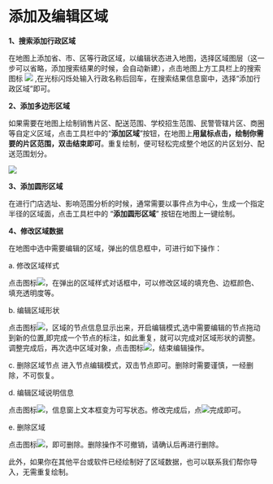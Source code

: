 # 添加及编辑区域
**1、搜索添加行政区域**

在地图上添加省、市、区等行政区域，以编辑状态进入地图，选择区域图层（这一步可以省略，添加搜索结果的时候，会自动新建），点击地图上方工具栏上的搜索图标 ![](http://pic.dituwuyou.com/map%2Fpicture%2Fsearch.png) ,在光标闪烁处输入行政名称后回车，在搜索结果信息窗中，选择“添加行政区域”即可。

**2、添加多边形区域**

如果需要在地图上绘制销售片区、配送范围、学校招生范围、民警管辖片区、商圈等自定义区域，点击工具栏中的“**添加区域**”按钮，在地图上**用鼠标点击，绘制你需要的片区范围，双击结束即可**。重复绘制，便可轻松完成整个地区的片区划分、配送范围划分。

![](http://pic.dituwuyou.com/map%2Fpicture%2Faddregion1.png)

**3、添加圆形区域**

在进行门店选址、影响范围分析的时候，通常需要以事件点为中心，生成一个指定半径的区域面，点击工具栏中的 “**添加圆形区域**” 按钮在地图上一键绘制。

**4、修改区域数据**

在地图中选中需要编辑的区域，弹出的信息框中，可进行如下操作：

a. 修改区域样式

点击图标![](http://pic.dituwuyou.com/map%2Fpicture%2Ficon%2Fregionstyle.png)，在弹出的区域样式对话框中，可以修改区域的填充色、边框颜色、填充透明度等。

b. 编辑区域形状

点击图标![](http://pic.dituwuyou.com/map%2Fpicture%2Ficon%2Feditregion.png)，区域的节点信息显示出来，开启编辑模式,选中需要编辑的节点拖动到新的位置,即完成一个节点的标注，如此重复，就可以完成对区域形状的调整。调整完成后，再次选中区域对象，点击图标![](http://pic.dituwuyou.com/map%2Fpicture%2Ficon%2Feditregion.png)，结束编辑操作。

c. 删除区域节点
进入节点编辑模式，双击节点即可。删除时需要谨慎，一经删除，不可恢复。

d. 编辑区域说明信息

点击图标![](http://pic.dituwuyou.com/map%2Fpicture%2Ficon%2Fedit.jpg)，信息窗上文本框变为可写状态。修改完成后，点![](http://pic.dituwuyou.com/map-picture-icon-yes.png)完成即可。

e. 删除区域

点击图标![](http://pic.dituwuyou.com/map%2Fpicture%2Ficon%2Fdelete.jpg)，即可删除。删除操作不可撤销，请确认后再进行删除。


此外，如果你在其他平台或软件已经绘制好了区域数据，也可以联系我们帮你导入，无需重复绘制。
